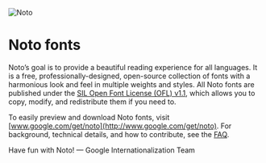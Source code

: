 ![Noto](images/noto.png)

# Noto fonts

Noto’s goal is to provide a beautiful reading experience for all languages. It is a free, professionally-designed, open-source collection of fonts with a harmonious look and feel in multiple weights and styles. All Noto fonts are published under the [SIL Open Font License (OFL) v1.1](http://scripts.sil.org/OFL), which allows you to copy, modify, and redistribute them if you need to.

To easily preview and download Noto fonts, visit [www.google.com/get/noto](http://www.google.com/get/noto). For background, technical details, and how to contribute, see the [FAQ](FAQ.md).

Have fun with Noto! — Google Internationalization Team
